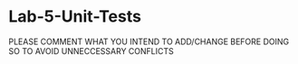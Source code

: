 # Lab-5-Unit-Tests

PLEASE COMMENT WHAT YOU INTEND TO ADD/CHANGE BEFORE DOING SO TO AVOID UNNECCESSARY CONFLICTS
